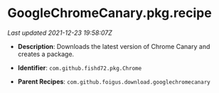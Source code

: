 # GoogleChromeCanary.pkg.recipe

_Last updated 2021-12-23 19:58:07Z_

- **Description**: Downloads the latest version of Chrome Canary and creates a package.

- **Identifier**: `com.github.fishd72.pkg.Chrome`

- **Parent Recipes**: `com.github.foigus.download.googlechromecanary`